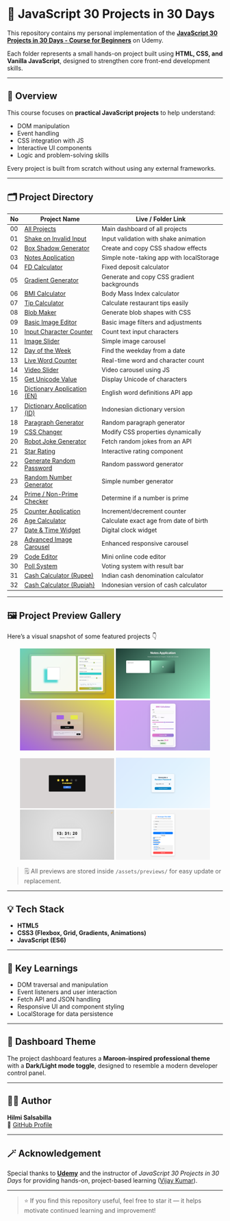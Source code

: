 # 🧩 JavaScript 30 Projects in 30 Days

This repository contains my personal implementation of the **[JavaScript 30 Projects in 30 Days - Course for Beginners](https://www.udemy.com/course/javascript-30-projects-in-30-days-course-for-beginners/?couponCode=KEEPLEARNING)** on Udemy.

Each folder represents a small hands-on project built using **HTML, CSS, and Vanilla JavaScript**, designed to strengthen core front-end development skills.

---

## 🚀 Overview

This course focuses on **practical JavaScript projects** to help understand:
- DOM manipulation  
- Event handling  
- CSS integration with JS  
- Interactive UI components  
- Logic and problem-solving skills  

Every project is built from scratch without using any external frameworks.

---

## 🗂️ Project Directory

| No | Project Name | Live / Folder Link |
|----|---------------|--------------------|
| 00 | [All Projects](https://github.com/HilmiSalsabilla/Projects/tree/main/0-All) | Main dashboard of all projects |
| 01 | [Shake on Invalid Input](https://github.com/HilmiSalsabilla/Projects/tree/main/1-Shake-on-Invalid-Input) | Input validation with shake animation |
| 02 | [Box Shadow Generator](https://github.com/HilmiSalsabilla/Projects/tree/main/2-Box-Shadow-Generator) | Create and copy CSS shadow effects |
| 03 | [Notes Application](https://github.com/HilmiSalsabilla/Projects/tree/main/3-Notes-Application) | Simple note-taking app with localStorage |
| 04 | [FD Calculator](https://github.com/HilmiSalsabilla/Projects/tree/main/4-FD-Calculator) | Fixed deposit calculator |
| 05 | [Gradient Generator](https://github.com/HilmiSalsabilla/Projects/tree/main/5-Gradient-Generator) | Generate and copy CSS gradient backgrounds |
| 06 | [BMI Calculator](https://github.com/HilmiSalsabilla/Projects/tree/main/6-BMI-Calculator) | Body Mass Index calculator |
| 07 | [Tip Calculator](https://github.com/HilmiSalsabilla/Projects/tree/main/7-Tip-Calculator) | Calculate restaurant tips easily |
| 08 | [Blob Maker](https://github.com/HilmiSalsabilla/Projects/tree/main/8-Blob-Maker) | Generate blob shapes with CSS |
| 09 | [Basic Image Editor](https://github.com/HilmiSalsabilla/Projects/tree/main/9-Basic-Image-Editor) | Basic image filters and adjustments |
| 10 | [Input Character Counter](https://github.com/HilmiSalsabilla/Projects/tree/main/10-Input-Character-Counter) | Count text input characters |
| 11 | [Image Slider](https://github.com/HilmiSalsabilla/Projects/tree/main/11-Image-Slider) | Simple image carousel |
| 12 | [Day of the Week](https://github.com/HilmiSalsabilla/Projects/tree/main/12-Day-of-the-Week) | Find the weekday from a date |
| 13 | [Live Word Counter](https://github.com/HilmiSalsabilla/Projects/tree/main/13-Live-Word-Counter) | Real-time word and character count |
| 14 | [Video Slider](https://github.com/HilmiSalsabilla/Projects/tree/main/14-Video-Slider) | Video carousel using JS |
| 15 | [Get Unicode Value](https://github.com/HilmiSalsabilla/Projects/tree/main/15-Get-Unicode-Value) | Display Unicode of characters |
| 16 | [Dictionary Application (EN)](https://github.com/HilmiSalsabilla/Projects/tree/main/16-Dictionary-Application-EN) | English word definitions API app |
| 17 | [Dictionary Application (ID)](https://github.com/HilmiSalsabilla/Projects/tree/main/17-Dictionary-Application-ID) | Indonesian dictionary version |
| 18 | [Paragraph Generator](https://github.com/HilmiSalsabilla/Projects/tree/main/18-Paragraph-Generator) | Random paragraph generator |
| 19 | [CSS Changer](https://github.com/HilmiSalsabilla/Projects/tree/main/19-CSS-Changer) | Modify CSS properties dynamically |
| 20 | [Robot Joke Generator](https://github.com/HilmiSalsabilla/Projects/tree/main/20-Robot-Joke-Generator) | Fetch random jokes from an API |
| 21 | [Star Rating](https://github.com/HilmiSalsabilla/Projects/tree/main/21-Star-Rating) | Interactive rating component |
| 22 | [Generate Random Password](https://github.com/HilmiSalsabilla/Projects/tree/main/22-Generate-Random-Password) | Random password generator |
| 23 | [Random Number Generator](https://github.com/HilmiSalsabilla/Projects/tree/main/23-Random-Number-Generator) | Simple number generator |
| 24 | [Prime / Non-Prime Checker](https://github.com/HilmiSalsabilla/Projects/tree/main/24-Prime-Non-Prime-Number) | Determine if a number is prime |
| 25 | [Counter Application](https://github.com/HilmiSalsabilla/Projects/tree/main/25-Counter-Application) | Increment/decrement counter |
| 26 | [Age Calculator](https://github.com/HilmiSalsabilla/Projects/tree/main/26-Age-Calculator) | Calculate exact age from date of birth |
| 27 | [Date & Time Widget](https://github.com/HilmiSalsabilla/Projects/tree/main/27-Date-Time-Widget) | Digital clock widget |
| 28 | [Advanced Image Carousel](https://github.com/HilmiSalsabilla/Projects/tree/main/28-Advance-Image-Carousel-Application) | Enhanced responsive carousel |
| 29 | [Code Editor](https://github.com/HilmiSalsabilla/Projects/tree/main/29-Code-Editor) | Mini online code editor |
| 30 | [Poll System](https://github.com/HilmiSalsabilla/Projects/tree/main/30-Poll-System) | Voting system with result bar |
| 31 | [Cash Calculator (Rupee)](https://github.com/HilmiSalsabilla/Projects/tree/main/31-Cash-Calculator-Rupee) | Indian cash denomination calculator |
| 32 | [Cash Calculator (Rupiah)](https://github.com/HilmiSalsabilla/Projects/tree/main/32-Cash-Calculator-IDN) | Indonesian version of cash calculator |

---

## 🖼️ Project Preview Gallery

Here’s a visual snapshot of some featured projects 👇  

<p align="center">
  <img src="assets/previews/2-Box-Shadow-Generator.png" width="220" alt="Box Shadow Generator" />
  <img src="assets/previews/3-Notes-Application.png" width="220" alt="Notes App" />
  <img src="assets/previews/5-Gradient-Generator.png" width="220" alt="Gradient Generator" />
  <img src="assets/previews/6-BMI-Calculator.png" width="220" alt="BMI Calculator" />
</p>

<p align="center">
  <img src="assets/previews/21-Star-Rating.png" width="220" alt="Star Rating" />
  <img src="assets/previews/22-Generate-Random-Password.png" width="220" alt="Random Password Generator" />
  <img src="assets/previews/27-Date-Time-Widget.png" width="220" alt="Date Time Widget" />
  <img src="assets/previews/30-Poll-System.png" width="220" alt="Poll System" />
</p>

> 🗒️ All previews are stored inside `/assets/previews/` for easy update or replacement.

---

## 💡 Tech Stack
- **HTML5**
- **CSS3 (Flexbox, Grid, Gradients, Animations)**
- **JavaScript (ES6)**

---

## 🧠 Key Learnings
- DOM traversal and manipulation  
- Event listeners and user interaction  
- Fetch API and JSON handling  
- Responsive UI and component styling  
- LocalStorage for data persistence  

---

## 🌙 Dashboard Theme
The project dashboard features a **Maroon-inspired professional theme** with a **Dark/Light mode toggle**, designed to resemble a modern developer control panel.

---

## 🧑‍💻 Author
**Hilmi Salsabilla**  
📎 [GitHub Profile](https://github.com/HilmiSalsabilla)

---

## 🪄 Acknowledgement
Special thanks to **[Udemy](https://www.udemy.com/)** and the instructor of *JavaScript 30 Projects in 30 Days* for providing hands-on, project-based learning ([Vijay Kumar](https://www.udemy.com/user/vijay-kumar-4865/)).

---

> ⭐ If you find this repository useful, feel free to star it — it helps motivate continued learning and improvement!
